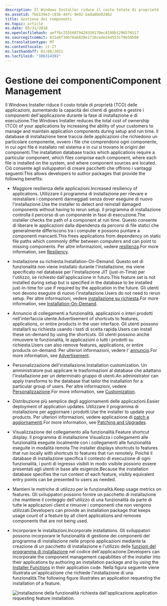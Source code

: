 ```yaml
---
description: Il Windows Installer riduce il costo totale di proprietà (TCO) delle applicazioni, aumentando la capacità dei clienti di gestire e gestire i componenti dell'applicazione durante la fase di installazione e di esecuzione.
ms.assetid: fbb139e3-c81b-44fc-9e92-bada0be02862
title: Gestione dei componenti
ms.topic: article
ms.date: 05/31/2018
ms.openlocfilehash: aeff6c25556879429330170ec8190b1296576517
ms.sourcegitcommit: 831e8f3db78ab820e1710cede244553c70e50500
ms.translationtype: MT
ms.contentlocale: it-IT
ms.lasthandoff: 01/08/2021
ms.locfileid: "106314302"
---
```

# <a name="component-management"></a><span data-ttu-id="48b4f-103">Gestione dei componenti</span><span class="sxs-lookup"><span data-stu-id="48b4f-103">Component Management</span></span>

<span data-ttu-id="48b4f-104">Il Windows Installer riduce il costo totale di proprietà (TCO) delle applicazioni, aumentando la capacità dei clienti di gestire e gestire i componenti dell'applicazione durante la fase di installazione e di esecuzione.</span><span class="sxs-lookup"><span data-stu-id="48b4f-104">The Windows Installer reduces the total cost of ownership (TCO) of your applications by increasing the ability of your customers to manage and maintain application components during setup and run time.</span></span> <span data-ttu-id="48b4f-105">Il database di installazione tiene traccia delle applicazioni che richiedono un particolare componente, ovvero i file che comprendono ogni componente, in cui ogni file è installato nel sistema e in cui si trovano le origini dei componenti.</span><span class="sxs-lookup"><span data-stu-id="48b4f-105">The installation database tracks which applications require a particular component, which files comprise each component, where each file is installed on the system, and where component sources are located.</span></span> <span data-ttu-id="48b4f-106">Ciò consente agli sviluppatori di creare pacchetti che offrono i vantaggi seguenti:</span><span class="sxs-lookup"><span data-stu-id="48b4f-106">This allows developers to author packages that provide the following benefits:</span></span>

-   <span data-ttu-id="48b4f-107">Maggiore resilienza delle applicazioni.</span><span class="sxs-lookup"><span data-stu-id="48b4f-107">Increased resiliency of applications.</span></span> <span data-ttu-id="48b4f-108">Utilizzare il programma di installazione per rilevare e reinstallare i componenti danneggiati senza dover eseguire di nuovo l'installazione.</span><span class="sxs-lookup"><span data-stu-id="48b4f-108">Use the installer to detect and reinstall damaged components without having to rerun setup.</span></span> <span data-ttu-id="48b4f-109">Il programma di installazione controlla il percorso di un componente in fase di esecuzione.</span><span class="sxs-lookup"><span data-stu-id="48b4f-109">The installer checks the path of a component at run time.</span></span> <span data-ttu-id="48b4f-110">Questo consente di liberare le applicazioni dalla dipendenza da percorsi di file statici che generalmente differiscono tra i computer e possono puntare a componenti mancanti.</span><span class="sxs-lookup"><span data-stu-id="48b4f-110">This frees applications from dependency on static file paths which commonly differ between computers and can point to missing components.</span></span> <span data-ttu-id="48b4f-111">Per altre informazioni, vedere [resilienza](resiliency.md).</span><span class="sxs-lookup"><span data-stu-id="48b4f-111">For more information, see [Resiliency](resiliency.md).</span></span>
-   <span data-ttu-id="48b4f-112">Installazione su richiesta.</span><span class="sxs-lookup"><span data-stu-id="48b4f-112">Installation-On-Demand.</span></span> <span data-ttu-id="48b4f-113">Questo set di funzionalità non viene installato durante l'installazione, ma viene specificato nel database per l'installazione JIT (just-in-Time) per l'utilizzo, se richiesto dall'applicazione in futuro.</span><span class="sxs-lookup"><span data-stu-id="48b4f-113">This feature set is not installed during setup but is specified in the database to be installed just-in-time for use if required by the application in the future.</span></span> <span data-ttu-id="48b4f-114">Gli utenti non devono eseguire di nuovo l'installazione.</span><span class="sxs-lookup"><span data-stu-id="48b4f-114">Users do not need to rerun setup.</span></span> <span data-ttu-id="48b4f-115">Per altre informazioni, vedere [installazione su richiesta](installation-on-demand.md).</span><span class="sxs-lookup"><span data-stu-id="48b4f-115">For more information, see [Installation-On-Demand](installation-on-demand.md).</span></span>
-   <span data-ttu-id="48b4f-116">Annuncio di collegamenti a funzionalità, applicazioni o interi prodotti nell'interfaccia utente.</span><span class="sxs-lookup"><span data-stu-id="48b4f-116">Advertisement of shortcuts to features, applications, or entire products in the user interface.</span></span> <span data-ttu-id="48b4f-117">Gli utenti possono installarli su richiesta usando i tasti di scelta rapida.</span><span class="sxs-lookup"><span data-stu-id="48b4f-117">Users can install these on-demand by using the shortcuts.</span></span> <span data-ttu-id="48b4f-118">Gli utenti possono anche rimuovere le funzionalità, le applicazioni o tutti i prodotti su richiesta.</span><span class="sxs-lookup"><span data-stu-id="48b4f-118">Users can also remove features, applications, or entire products on-demand.</span></span> <span data-ttu-id="48b4f-119">Per ulteriori informazioni, vedere l' [annuncio](advertisement.md).</span><span class="sxs-lookup"><span data-stu-id="48b4f-119">For more information, see [Advertisement](advertisement.md).</span></span>
-   <span data-ttu-id="48b4f-120">Personalizzazione dell'installazione.</span><span class="sxs-lookup"><span data-stu-id="48b4f-120">Installation customization.</span></span> <span data-ttu-id="48b4f-121">Un amministratore può applicare le trasformazioni al database che adattano l'installazione per un determinato gruppo di utenti.</span><span class="sxs-lookup"><span data-stu-id="48b4f-121">An administrator can apply transforms to the database that tailor the installation for a particular group of users.</span></span> <span data-ttu-id="48b4f-122">Per altre informazioni, vedere [Personalizzazione](customization.md).</span><span class="sxs-lookup"><span data-stu-id="48b4f-122">For more information, see [Customization](customization.md).</span></span>
-   <span data-ttu-id="48b4f-123">Distribuzione più semplice degli aggiornamenti delle applicazioni.</span><span class="sxs-lookup"><span data-stu-id="48b4f-123">Easier deployment of application updates.</span></span> <span data-ttu-id="48b4f-124">Utilizzare il programma di installazione per aggiornare i prodotti.</span><span class="sxs-lookup"><span data-stu-id="48b4f-124">Use the installer to update your products.</span></span> <span data-ttu-id="48b4f-125">Per ulteriori informazioni, vedere applicazione di [patch e aggiornamenti](patching-and-upgrades.md).</span><span class="sxs-lookup"><span data-stu-id="48b4f-125">For more information, see [Patching and Upgrades](patching-and-upgrades.md).</span></span>
-   <span data-ttu-id="48b4f-126">Visualizzazione del collegamento alla funzionalità.</span><span class="sxs-lookup"><span data-stu-id="48b4f-126">Feature shortcut display.</span></span> <span data-ttu-id="48b4f-127">Il programma di installazione Visualizza i collegamenti alle funzionalità eseguite localmente con i collegamenti alle funzionalità eseguite in modalità remota.</span><span class="sxs-lookup"><span data-stu-id="48b4f-127">The installer displays shortcuts to features that run locally with shortcuts to features that run remotely.</span></span> <span data-ttu-id="48b4f-128">Poiché il database di installazione specifica il contesto di esecuzione di ogni funzionalità, i punti di ingresso visibili in modo visibile possono essere presentati agli utenti in base alle esigenze.</span><span class="sxs-lookup"><span data-stu-id="48b4f-128">Because the installation database specifies the run context of each feature, visibly equivalent entry points can be presented to users as needed.</span></span>
-   <span data-ttu-id="48b4f-129">Mantieni le metriche di utilizzo per le funzionalità.</span><span class="sxs-lookup"><span data-stu-id="48b4f-129">Keep usage metrics on features.</span></span> <span data-ttu-id="48b4f-130">Gli sviluppatori possono fornire un pacchetto di installazione che mantiene il conteggio dell'utilizzo di una funzionalità da parte di tutte le applicazioni client e rimuove i componenti che non vengono utilizzati.</span><span class="sxs-lookup"><span data-stu-id="48b4f-130">Developers can provide an installation package that keeps usage count of a feature by all client applications and removes components that are not being used.</span></span>
-   <span data-ttu-id="48b4f-131">Incorporare le installazioni.</span><span class="sxs-lookup"><span data-stu-id="48b4f-131">Incorporate installations.</span></span> <span data-ttu-id="48b4f-132">Gli sviluppatori possono incorporare le funzionalità di gestione dei componenti del programma di installazione nelle proprie applicazioni mediante la creazione di un pacchetto di installazione e l'utilizzo delle [funzioni del programma di installazione](installer-functions.md) nel codice dell'applicazione.</span><span class="sxs-lookup"><span data-stu-id="48b4f-132">Developers can incorporate the component management capabilities of the installer into their applications by authoring an installation package and by using the [Installer Functions](installer-functions.md) in their application code.</span></span> <span data-ttu-id="48b4f-133">Nella figura seguente viene illustrata un'applicazione che richiede l'installazione di una funzionalità.</span><span class="sxs-lookup"><span data-stu-id="48b4f-133">The following figure illustrates an application requesting the installation of a feature.</span></span>

    ![<span data-ttu-id="48b4f-134">installazione della funzionalità richiesta dall'applicazione.</span><span class="sxs-lookup"><span data-stu-id="48b4f-134">application requesting feature installation.</span></span> ](images/over1.png)

 

 



